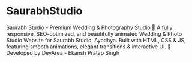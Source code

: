 # SaurabhStudio
 Saurabh Studio - Premium Wedding &amp; Photography Studio 📸  A fully responsive, SEO-optimized, and beautifully animated Wedding &amp; Photo Studio Website for Saurabh Studio, Ayodhya. Built with HTML, CSS &amp; JS, featuring smooth animations, elegant transitions &amp; interactive UI.  🚀 Developed by DevArea - Ekansh Pratap Singh

